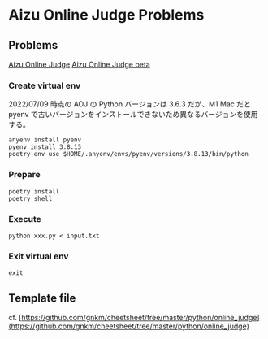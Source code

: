 # Aizu Online Judge Problems

## Problems

[Aizu Online Judge](https://judge.u-aizu.ac.jp/onlinejudge/index.jsp)
[Aizu Online Judge beta](https://onlinejudge.u-aizu.ac.jp/home)

### Create virtual env

2022/07/09 時点の AOJ の Python バージョンは 3.6.3 だが、M1 Mac だと pyenv で古いバージョンをインストールできないため異なるバージョンを使用する。

```
anyenv install pyenv
pyenv install 3.8.13
poetry env use $HOME/.anyenv/envs/pyenv/versions/3.8.13/bin/python
```

### Prepare

```
poetry install
poetry shell
```

### Execute

```
python xxx.py < input.txt
```

### Exit virtual env

```
exit
```

## Template file

cf. [https://github.com/gnkm/cheetsheet/tree/master/python/online_judge](https://github.com/gnkm/cheetsheet/tree/master/python/online_judge)
